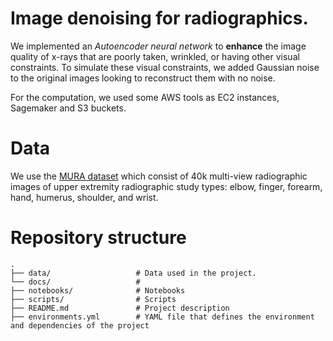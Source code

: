 # Image denoising for radiographics.
We implemented an *Autoencoder neural network* to **enhance** the image quality of x-rays that are poorly taken, wrinkled, or having other visual constraints. To simulate these visual constraints, we added Gaussian noise to the original images looking to reconstruct them with no noise.

For the computation, we used some AWS tools as EC2 instances, Sagemaker and S3 buckets.

# Data
We use the [MURA dataset](https://stanfordmlgroup.github.io/competitions/mura/) which consist of 40k multi-view radiographic images of upper extremity radiographic study types: elbow, finger, forearm, hand, humerus, shoulder, and wrist. 

# Repository structure
```
.
├── data/                   # Data used in the project.
└── docs/                   # 
├── notebooks/              # Notebooks
├── scripts/                # Scripts 
├── README.md               # Project description
├── environments.yml        # YAML file that defines the environment and dependencies of the project 

```
